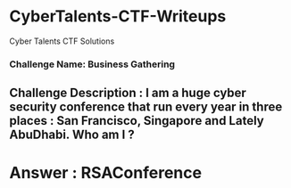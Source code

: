 # CyberTalents-CTF-Writeups
Cyber Talents CTF Solutions

### Challenge Name: Business Gathering
## Challenge Description : I am a huge cyber security conference that run every year in three places : San Francisco, Singapore and Lately AbuDhabi. Who am I ? 
# Answer : RSAConference
